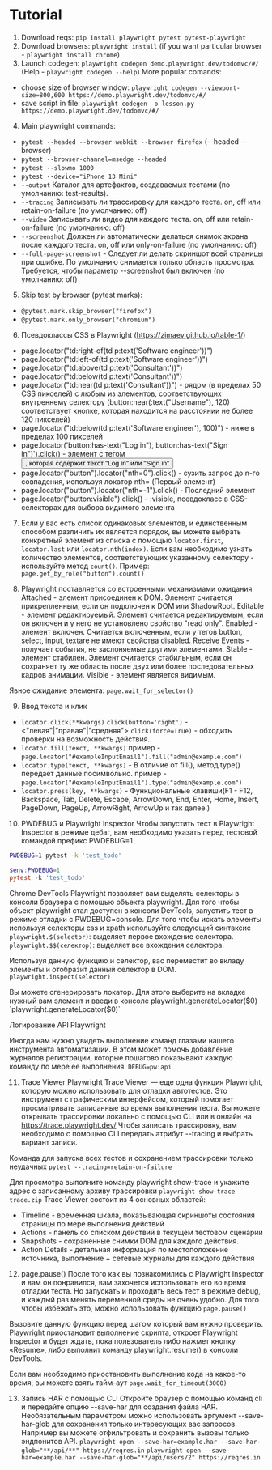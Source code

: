 # **Tutorial**

1. Download reqs: `pip install playwright pytest pytest-playwright`
2. Download browsers: `playwright install` (if you want particular browser - `playwright install chrome`)
3. Launch codegen: `playwright codegen demo.playwright.dev/todomvc/#/` (Help - `playwright codegen --help`)
More popular comands:
- choose size of browser window: `playwright codegen --viewport-size=800,600 https://demo.playwright.dev/todomvc/#/`
- save script in file: `playwright codegen -o lesson.py https://demo.playwright.dev/todomvc/#/`

4. Main playwright commands:
- `pytest --headed --browser webkit --browser firefox` (--headed --browser)
- `pytest --browser-channel=msedge --headed`
- `pytest --slowmo 1000`
- `pytest --device="iPhone 13 Mini"`
- `--output` Каталог для артефактов, создаваемых тестами (по умолчанию: test-results).
- `--tracing` Записывать ли трассировку для каждого теста. on, off или retain-on-failure (по умолчанию: off)
- `--video` Записывать ли видео для каждого теста. on, off или retain-on-failure (по умолчанию: off)
- `--screenshot` Должен ли автоматически делаться снимок экрана после каждого теста. on, off или only-on-failure (по умолчанию: off)
- `--full-page-screenshot` - Следует ли делать скриншот всей страницы при ошибке. По умолчанию снимается только область просмотра. Требуется, чтобы параметр --screenshot был включен (по умолчанию: off)

5. Skip test by browser (pytest marks):
- `@pytest.mark.skip_browser("firefox")`
- `@pytest.mark.only_browser("chromium")`

6. Псевдоклассы CSS в Рlaywright (https://zimaev.github.io/table-1/)
- page.locator("td:right-of(td p:text('Software engineer'))")
- page.locator("td:left-of(td p:text('Software engineer'))")
- page.locator("td:above(td p:text('Consultant'))")
- page.locator("td:below(td p:text('Consultant'))")
- page.locator("td:near(td p:text('Consultant'))") - рядом (в пределах 50 CSS пикселей) с любым из элементов, соответствующих внутреннему селектору (button:near(:text("Username"), 120) соответствует кнопке, которая находится на расстоянии не более 120 пикселей)
- page.locator("td:below(td p:text('Software engineer'), 100)") - ниже в пределах 100 пикселей
- page.locator('button:has-text("Log in"), button:has-text("Sign in")').click() - элемент с тегом <button>, которая содержит текст "Log in" или "Sign in"
- page.locator("button").locator("nth=0").click() - сузить запрос до n-го совпадения, используя локатор nth= (Первый элемент)
- page.locator("button").locator("nth=-1").click() - Последний элемент
- page.locator("button:visible").click() - :visible, псевдокласс в CSS-селекторах для выбора видимого элемента

7. Если у вас есть список одинаковых элементов, и единственным способом различить их является порядок,
вы можете выбрать конкретный элемент из списка с помощью `locator.first`, `locator.last` или `locator.nth(index)`.
Если вам необходимо узнать количество элементов, соответствующих указанному селектору - используйте метод `count()`. Пример:
``page.get_by_role("button").count()``

8. Playwright поставляется со встроенными механизмами ожидания
Attached - элемент присоединен к DOM. Элемент считается прикрепленным, если он подключен к DOM или ShadowRoot.
Editable - элемент редактируемый. Элемент считается редактируемым, если он включен и у него не установлено свойство "read only".
Enabled - элемент включен. Считается включенным, если у тегов button, select, input, textare не имеют свойства disabled.
Receive Events - получает события, не заслоняемые другими элементами.
Stable - элемент стабилен. Элемент считается стабильным, если он сохраняет ту же  область после двух или более последовательных кадров анимации.
Visible -  элемент является видимым.

Явное ожидание элемента: `page.wait_for_selector()`

9. Ввод текста и клик
- `locator.click(**kwargs)`
`click(button='right')` - <"левая"|"правая"|"средняя">
`сlick(force=True)` - обходить проверки на возможность действия.
- `locator.fill(текст, **kwargs)`
пример - `page.locator("#exampleInputEmail1").fill("admin@example.com")`
- `locator.type(текст, **kwargs)` - В отличие от  fill(), метод type() передает данные посимвольно.
пример - `page.locator("#exampleInputEmail1").type("admin@example.com")`
- `locator.press(key, **kwargs)` - Функциональные клавиши(F1 - F12, Backspace, Tab, Delete, Escape, ArrowDown, End, Enter, Home, Insert, PageDown, PageUp, ArrowRight, ArrowUp и так далее.)

10. PWDEBUG и Playwright Inspector
Чтобы запустить тест в  Playwright Inspector в режиме дебаг, вам необходимо указать перед тестовой командой префикс PWDEBUG=1
``` bash
PWDEBUG=1 pytest -k 'test_todo'
```
``` powershell
$env:PWDEBUG=1
pytest -k 'test_todo'
```

Chrome DevTools
Playwright позволяет вам выделять селекторы в консоли браузера с помощью объекта playwright. Для того чтобы объект playwright стал  доступен в консоли DevTools, запустить тест в режиме отладки с PWDEBUG=console.
Для того чтобы искать элементы  используя селекторы css и xpath используйте следующий синтаксис
`playwright.$(selector)`: выделяет первое вхождение селектора.
`playwright.$$(селектор)`: выделяет все вхождения селектора. 

Используя данную функцию и селектор, вас переместит во вкладу элементы и отобразит данный селектор в DOM.
`playwright.inspect(selector)`

Вы можете сгенерировать локатор. Для этого выберите на вкладке нужный вам элемент и введи в консоле playwright.generateLocator($0)
`playwright.generateLocator($0)`

Логирование API Playwright

Иногда нам нужно  увидеть выполнение команд глазами нашего инструмента автоматизации. В этом может помочь добавление журналов регистрации, которые пошагово показывают каждую команду по мере ее выполнения.
`DEBUG=pw:api`

11. Trace Viewer
Playwright Trace Viewer — еще одна функция Playwright, которую можно использовать для отладки автотестов.
Это инструмент с графическим интерфейсом, который помогает просматривать записанные во время выполнения теста.
Вы можете открывать трассировки локально с помощью CLI или в онлайн на https://trace.playwright.dev/
Чтобы записать трассировку, вам необходимо с помощью CLI  передать атрибут  --tracing и  выбрать вариант записи.

Команда для запуска всех тестов и сохранением трассировки только неудачных
`pytest --tracing=retain-on-failure`

Для просмотра выполните команду playwright show-trace и укажите адрес с записанному архиву трассировки
`playwright show-trace trace.zip`
Trace Viewer состоит из 4 основных областей:
- Timeline  - временная шкала, показывающая скриншоты состояния страницы по мере выполнения действий
- Actions - панель со списком действий в текущем тестовом сценарии
- Snapshots - сохраненные снимки DOM для каждого действия.
- Action Details - детальная информация по местоположение источника, выполнение + сетевые журналы для каждого действия

12. page.pause()
После того как вы познакомились с Playwright Inspector и вам он понравился, вам захочется использовать его во 
время отладки теста. Но запускать и проходить весь тест в режиме debug, и каждый раз менять переменной среды не очень
удобно. Для того чтобы избежать это, можно использовать функцию `page.pause()`

Вызовите данную функцию перед шагом который вам нужно проверить.
Playwright приостановит выполнение скрипта, откроет Playwright Inspector и будет ждать,
пока пользователь либо нажмет кнопку «Resume», либо выполнит команду playwright.resume() в консоли DevTools.

Если вам необходимо приостановить выполнение кода на какое-то время, вы можете взять тайм-аут
`page.wait_for_timeout(3000)`

13. Запись HAR с помощью CLI
Откройте браузер с помощью  команд cli и передайте опцию --save-har для создания файла HAR. 
Необязательным параметром можно использовать аргумент  --save-har-glob для сохранения только интересующих вас запросов. 
Например вы можете отфильтровать и сохранить вызовы только эндпонитов API. 
``playwright open --save-har=example.har --save-har-glob="**/api/**" https://reqres.in``
``playwright open --save-har=example.har --save-har-glob="**/api/users/2" https://reqres.in``

